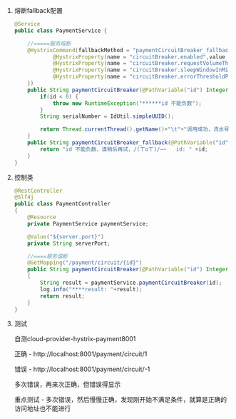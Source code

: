 1. 熔断fallback配置

   ```java
   @Service
   public class PaymentService {
   
       //=====服务熔断
       @HystrixCommand(fallbackMethod = "paymentCircuitBreaker_fallback",commandProperties = {
               @HystrixProperty(name = "circuitBreaker.enabled",value = "true"),// 是否开启断路器
               @HystrixProperty(name = "circuitBreaker.requestVolumeThreshold",value = "10"),// 请求次数
               @HystrixProperty(name = "circuitBreaker.sleepWindowInMilliseconds",value = "10000"), // 时间窗口期
               @HystrixProperty(name = "circuitBreaker.errorThresholdPercentage",value = "60"),// 失败率达到多少后跳闸
       })
       public String paymentCircuitBreaker(@PathVariable("id") Integer id) {
           if(id < 0) {
               throw new RuntimeException("******id 不能负数");
           }
           String serialNumber = IdUtil.simpleUUID();
   
           return Thread.currentThread().getName()+"\t"+"调用成功，流水号: " + serialNumber;
       }
       public String paymentCircuitBreaker_fallback(@PathVariable("id") Integer id) {
           return "id 不能负数，请稍后再试，/(ㄒoㄒ)/~~   id: " +id;
       }
   }
   ```

2. 控制类

   ```java
   @RestController
   @Slf4j
   public class PaymentController
   {
       @Resource
       private PaymentService paymentService;
   
       @Value("${server.port}")
       private String serverPort;
   
       //====服务熔断
       @GetMapping("/payment/circuit/{id}")
       public String paymentCircuitBreaker(@PathVariable("id") Integer id)
       {
           String result = paymentService.paymentCircuitBreaker(id);
           log.info("****result: "+result);
           return result;
       }
   }
   ```

3. 测试

   自测cloud-provider-hystrix-payment8001

   正确 - http://localhost:8001/payment/circuit/1

   错误 - http://localhost:8001/payment/circuit/-1

   多次错误，再来次正确，但错误得显示

   重点测试 - 多次错误，然后慢慢正确，发现刚开始不满足条件，就算是正确的访问地址也不能进行